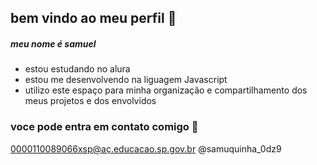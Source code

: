 ## bem vindo ao meu perfil 🏺
##### meu nome é samuel 

- estou estudando no alura
- estou me desenvolvendo na liguagem Javascript
- utilizo este espaço para minha organização e compartilhamento dos meus projetos e dos envolvidos 


### voce pode entra em contato comigo 📧

0000110089066xsp@aç.educacao.sp.gov.br
@samuquinha_0dz9

<script type="text/javascript" async src=

